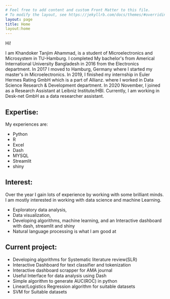 ```yaml
---
# Feel free to add content and custom Front Matter to this file.
# To modify the layout, see https://jekyllrb.com/docs/themes/#overriding-theme-defaults
layout: page
title: Home
layout:home
---
```

Hi!

I am Khandoker Tanjim Ahammad, is a student of Microelectronics and Microsystem in TU-Hamburg. I completed My bachelor's from Americal International University Bangladesh in 2016 from the Electronics department. In 2017 I moved to Hamburg, Germany where I started my master's in Microelectronics. In 2019, I finished my internship in Euler Hermes Rating GmbH which is a part of Allianz. where I worked in Data Science Research & Development department. In 2020 November, I joined as a Research Assistant at Leibniz Institute/HBI. Currently, I am working in Desk-net GmbH as a data researcher assistant.

## Expertise:
My experiences are:
- Python 
- R 
- Excel 
- Dash 
- MYSQL 
- Streamlit
- shiny 

## Interest: 

Over the year I gain lots of experience by working with some brilliant minds. 
I am mostly interested in working with data science and machine Learning.

- Exploratory data analysis,
- Data visualization, 
- Developing algorithms, machine learning, and an Interactive dashboard with dash, streamlit and shiny
- Natural language processing is what I am good at

## Current project:
- Developing algorithms for Systematic literature review(SLR)
- Interactive Dashboard for text classifier and tokenization
- Interactive dashboard scrapper for AMA journal 
- Useful Interface for data analysis using Dash
- Simple algorithm to generate AUC(ROC) in python 
- Linear/Logistics Regression algorithm for suitable datasets
- SVM for Suitable datasets 
